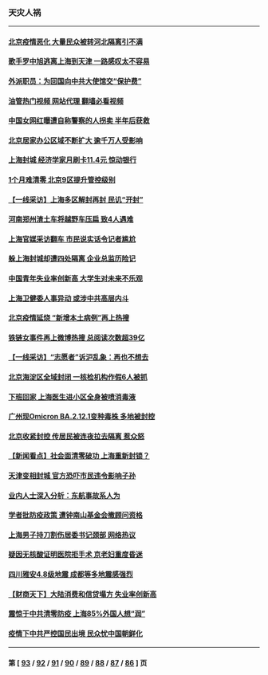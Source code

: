 ### 天灾人祸
---
#### [北京疫情恶化 大量民众被转河北隔离引不满](../../pages/ncid280/n13744036.md?05241645) 
#### [歌手罗中旭逃离上海到天津 一路感叹太不容易](../../pages/ncid280/n13743774.md?05241645) 
#### [外派职员：为回国向中共大使馆交“保护费”](../../pages/ncid280/n13743724.md?05241645) 
#### [油管热门视频 网站代理 翻墙必看视频](http://209.222.30.114:81/youtube.html?05241645)
#### [中国女网红曝遭自称警察的人拐卖 半年后获救](../../pages/ncid280/n13743517.md?05241645) 
#### [北京居家办公区域不断扩大 逾千万人受影响](../../pages/ncid280/n13743437.md?05241645) 
#### [上海封城 经济学家月刷卡11.4元 惊动银行](../../pages/ncid280/n13743344.md?05241645) 
#### [1个月难清零 北京9区提升管控级别](../../pages/ncid280/n13743161.md?05241645) 
#### [【一线采访】上海多区解封再封 民讥“开封”](../../pages/ncid280/n13743050.md?05241645) 
#### [河南郑州渣土车将越野车压扁 致4人遇难](../../pages/ncid280/n13743166.md?05241645) 
#### [上海官媒采访翻车 市民说实话令记者尴尬](../../pages/ncid280/n13743010.md?05241645) 
#### [躲上海封城却遭四处隔离 企业总监历险记](../../pages/ncid280/n13742979.md?05241645) 
#### [中国青年失业率创新高 大学生对未来不乐观](../../pages/ncid280/n13742969.md?05241645) 
#### [上海卫健委人事异动 或涉中共高层内斗](../../pages/ncid280/n13742964.md?05241645) 
#### [北京疫情延烧 “新增本土病例”再上热搜](../../pages/ncid280/n13742817.md?05241645) 
#### [铁链女事件再上微博热搜 总阅读次数超39亿](../../pages/ncid280/n13742497.md?05241645) 
#### [【一线采访】“志愿者”诉沪乱象：再也不想去](../../pages/ncid280/n13742250.md?05241645) 
#### [北京海淀区全域封闭 一核检机构作假6人被抓](../../pages/ncid280/n13742147.md?05241645) 
#### [下班回家 上海医生进小区全身被喷消毒液](../../pages/ncid280/n13742114.md?05241645) 
#### [广州现Omicron BA.2.12.1变种毒株 多地被封控](../../pages/ncid280/n13742084.md?05241645) 
#### [北京收紧封控 传居民被连夜拉去隔离 惹众怒](../../pages/ncid280/n13741578.md?05241645) 
#### [【新闻看点】社会面清零破功 上海重新封锁？](../../pages/ncid280/n13741869.md?05241645) 
#### [天津变相封城 官方恐吓市民违令影响子孙](../../pages/ncid280/n13741822.md?05241645) 
#### [业内人士深入分析：东航事故系人为](../../pages/ncid280/n13741672.md?05241645) 
#### [学者批防疫政策 遭钟南山基金会撤顾问资格](../../pages/ncid280/n13741527.md?05241645) 
#### [上海男子持刀割伤居委书记颈部 网络热议](../../pages/ncid280/n13741445.md?05241645) 
#### [疑因无核酸证明医院拒手术 京老妇重度昏迷](../../pages/ncid280/n13741364.md?05241645) 
#### [四川雅安4.8级地震 成都等多地震感强烈](../../pages/ncid280/n13741156.md?05241645) 
#### [【财商天下】大陆消费和信贷塌方 失业率创新高](../../pages/ncid280/n13741053.md?05241645) 
#### [震惊于中共清零防疫 上海85%外国人想“润”](../../pages/ncid280/n13740877.md?05241645) 
#### [疫情下中共严控国民出境 民众忧中国朝鲜化](../../pages/ncid280/n13740920.md?05241645) 

---
#### 第 [ [93](./93.md?05241645) / [92](./92.md?05241645) / [91](./91.md?05241645) / [90](./90.md?05241645) / [89](./89.md?05241645) / [88](./88.md?05241645) / [87](./87.md?05241645) / [86](./86.md?05241645) ] 页

